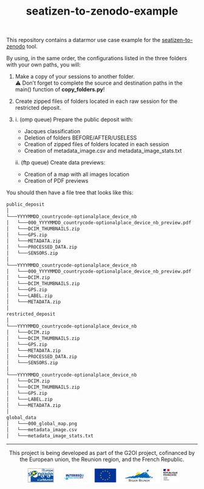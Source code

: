 <div align="center">

# seatizen-to-zenodo-example


</div>
</br>

This repository contains a datarmor use case example for the [seatizen-to-zenodo](https://github.com/IRDG2OI/seatizen-to-zenodo) tool.

By using, in the same order, the configurations listed in the three folders with your own paths, you will:

1. Make a copy of your sessions to another folder. <br/>
:warning: Don't forget to complete the source and destination paths in the main() function of **copy_folders.py**!
2. Create zipped files of folders located in each raw session for the restricted deposit.
3. i. (omp queue) Prepare the public deposit with: <br/>

    - Jacques classification
    - Deletion of folders BEFORE/AFTER/USELESS
    - Creation of zipped files of folders located in each session
    - Creation of metadata_image.csv and metadata_image_stats.txt

    ii. (ftp queue) Create data previews: <br>

    - Creation of a map with all images location
    - Creation of PDF previews

You should then have a file tree that looks like this:
```
public_deposit
│
└───YYYYMMDD_countrycode-optionalplace_device_nb
│   └───000_YYYYMMDD_countrycode-optionalplace_device_nb_preview.pdf
│   └───DCIM_THUMBNAILS.zip
│   └───GPS.zip
│   └───METADATA.zip
│   └───PROCESSED_DATA.zip
│   └───SENSORS.zip
│
└───YYYYMMDD_countrycode-optionalplace_device_nb
│   └───000_YYYYMMDD_countrycode-optionalplace_device_nb_preview.pdf
│   └───DCIM.zip
│   └───DCIM_THUMBNAILS.zip
│   └───GPS.zip
│   └───LABEL.zip
│   └───METADATA.zip
│
restricted_deposit
│
└───YYYYMMDD_countrycode-optionalplace_device_nb
│   └───DCIM.zip
│   └───DCIM_THUMBNAILS.zip
│   └───GPS.zip
│   └───METADATA.zip
│   └───PROCESSED_DATA.zip
│   └───SENSORS.zip
│
└───YYYYMMDD_countrycode-optionalplace_device_nb
│   └───DCIM.zip
│   └───DCIM_THUMBNAILS.zip
│   └───GPS.zip
│   └───LABEL.zip
│   └───METADATA.zip
│
global_data
│   └───000_global_map.png
│   └───metadata_image.csv
│   └───metadata_image_stats.txt
```
---
<div align="center">

This project is being developed as part of the G2OI project, cofinanced by the European union, the Reunion region, and the French Republic.

<img src="https://github.com/IRDG2OI/seatizen-to-zenodo/blob/main/docs/logos_partenaires.png?raw=True" height="40px">

</div>